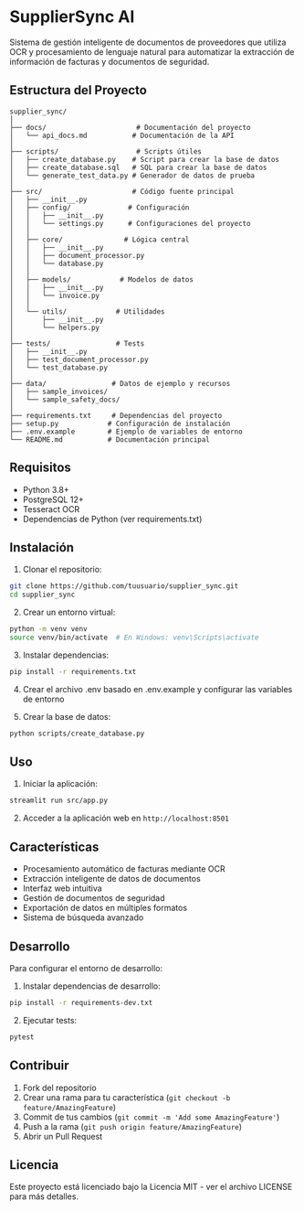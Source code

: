 # SupplierSync AI

Sistema de gestión inteligente de documentos de proveedores que utiliza OCR y procesamiento de lenguaje natural para automatizar la extracción de información de facturas y documentos de seguridad.

## Estructura del Proyecto

``` 
supplier_sync/
│
├── docs/                      # Documentación del proyecto
│   └── api_docs.md           # Documentación de la API
│
├── scripts/                   # Scripts útiles
│   ├── create_database.py    # Script para crear la base de datos
│   ├── create_database.sql   # SQL para crear la base de datos
│   └── generate_test_data.py # Generador de datos de prueba
│
├── src/                      # Código fuente principal
│   ├── __init__.py
│   ├── config/              # Configuración
│   │   ├── __init__.py
│   │   └── settings.py      # Configuraciones del proyecto
│   │
│   ├── core/               # Lógica central
│   │   ├── __init__.py
│   │   ├── document_processor.py
│   │   └── database.py
│   │
│   ├── models/            # Modelos de datos
│   │   ├── __init__.py
│   │   └── invoice.py
│   │
│   └── utils/            # Utilidades
│       ├── __init__.py
│       └── helpers.py
│
├── tests/                # Tests
│   ├── __init__.py
│   ├── test_document_processor.py
│   └── test_database.py
│
├── data/                # Datos de ejemplo y recursos
│   ├── sample_invoices/
│   └── sample_safety_docs/
│
├── requirements.txt     # Dependencias del proyecto
├── setup.py            # Configuración de instalación
├── .env.example        # Ejemplo de variables de entorno
└── README.md           # Documentación principal
```

## Requisitos

- Python 3.8+
- PostgreSQL 12+
- Tesseract OCR
- Dependencias de Python (ver requirements.txt)

## Instalación

1. Clonar el repositorio:
```bash
git clone https://github.com/tuusuario/supplier_sync.git
cd supplier_sync
```

2. Crear un entorno virtual:
```bash
python -m venv venv
source venv/bin/activate  # En Windows: venv\Scripts\activate
```

3. Instalar dependencias:
```bash
pip install -r requirements.txt
```

4. Crear el archivo .env basado en .env.example y configurar las variables de entorno

5. Crear la base de datos:
```bash
python scripts/create_database.py
```

## Uso

1. Iniciar la aplicación:
```bash
streamlit run src/app.py
```

2. Acceder a la aplicación web en `http://localhost:8501`

## Características

- Procesamiento automático de facturas mediante OCR
- Extracción inteligente de datos de documentos
- Interfaz web intuitiva
- Gestión de documentos de seguridad
- Exportación de datos en múltiples formatos
- Sistema de búsqueda avanzado

## Desarrollo

Para configurar el entorno de desarrollo:

1. Instalar dependencias de desarrollo:
```bash
pip install -r requirements-dev.txt
```

2. Ejecutar tests:
```bash
pytest
```

## Contribuir

1. Fork del repositorio
2. Crear una rama para tu característica (`git checkout -b feature/AmazingFeature`)
3. Commit de tus cambios (`git commit -m 'Add some AmazingFeature'`)
4. Push a la rama (`git push origin feature/AmazingFeature`)
5. Abrir un Pull Request

## Licencia

Este proyecto está licenciado bajo la Licencia MIT - ver el archivo LICENSE para más detalles.
